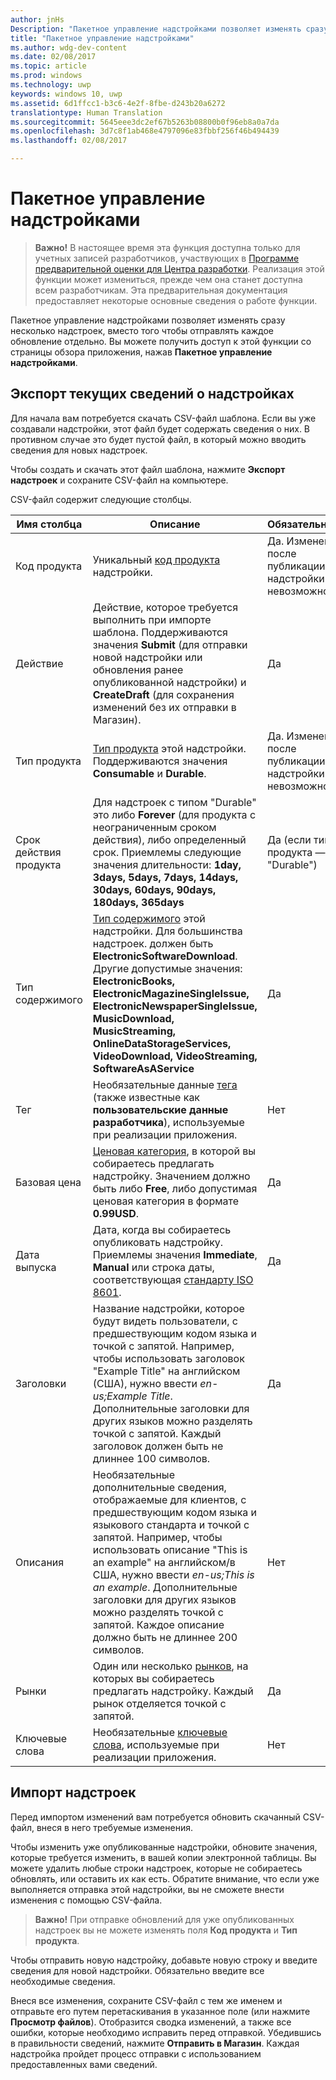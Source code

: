 ```yaml
---
author: jnHs
Description: "Пакетное управление надстройками позволяет изменять сразу несколько надстроек вместо того, чтобы отправлять каждое обновление отдельно."
title: "Пакетное управление надстройками"
ms.author: wdg-dev-content
ms.date: 02/08/2017
ms.topic: article
ms.prod: windows
ms.technology: uwp
keywords: windows 10, uwp
ms.assetid: 6d1ffcc1-b3c6-4e2f-8fbe-d243b20a6272
translationtype: Human Translation
ms.sourcegitcommit: 5645eee3dc2ef67b5263b08800b0f96eb8a0a7da
ms.openlocfilehash: 3d7c8f1ab468e4797096e83fbbf256f46b494439
ms.lasthandoff: 02/08/2017

---
```


# <a name="manage-add-ons-in-bulk"></a>Пакетное управление надстройками

> **Важно!** В настоящее время эта функция доступна только для учетных записей разработчиков, участвующих в [Программе предварительной оценки для Центра разработки](dev-center-insider-program.md). Реализация этой функции может измениться, прежде чем она станет доступна всем разработчикам. Эта предварительная документация предоставляет некоторые основные сведения о работе функции.

Пакетное управление надстройками позволяет изменять сразу несколько надстроек, вместо того чтобы отправлять каждое обновление отдельно. Вы можете получить доступ к этой функции со страницы обзора приложения, нажав **Пакетное управление надстройками**.

## <a name="export-current-add-on-info"></a>Экспорт текущих сведений о надстройках

Для начала вам потребуется скачать CSV-файл шаблона. Если вы уже создавали надстройки, этот файл будет содержать сведения о них. В противном случае это будет пустой файл, в который можно вводить сведения для новых надстроек.

Чтобы создать и скачать этот файл шаблона, нажмите **Экспорт надстроек** и сохраните CSV-файл на компьютере.

CSV-файл содержит следующие столбцы. 

| Имя столбца               | Описание                            | Обязательный?      |
|---------------------------|----------------------------------|----------------------|
| Код продукта    |  Уникальный [код продукта](set-your-add-on-product-id.md#product-id) надстройки.  | Да. Изменение после публикации надстройки невозможно. |
| Действие |Действие, которое требуется выполнить при импорте шаблона. Поддерживаются значения **Submit** (для отправки новой надстройки или обновления ранее опубликованной надстройки) и **CreateDraft** (для сохранения изменений без их отправки в Магазин). |     Да |
| Тип продукта    | [Тип продукта](set-your-add-on-product-id.md#product-type) этой надстройки. Поддерживаются значения **Consumable** и **Durable**. |    Да. Изменение после публикации надстройки невозможно. |
| Срок действия продукта    | Для надстроек с типом "Durable" это либо **Forever** (для продукта с неограниченным сроком действия), либо определенный срок. Приемлемы следующие значения длительности: **1day, 3days, 5days, 7days, 14days, 30days, 60days, 90days, 180days, 365days**    | Да (если тип продукта — "Durable") |
| Тип содержимого    | [Тип содержимого](enter-add-on-properties.md#content-type) этой надстройки. Для большинства надстроек. должен быть **ElectronicSoftwareDownload**. Другие допустимые значения: **ElectronicBooks, ElectronicMagazineSingleIssue, ElectronicNewspaperSingleIssue, MusicDownload, MusicStreaming, OnlineDataStorageServices, VideoDownload, VideoStreaming, SoftwareAsAService** |    Да |
| Тег    | Необязательные данные [тега](enter-add-on-properties.md#custom-developer-data) (также известные как **пользовательские данные разработчика**), используемые при реализации приложения. | Нет |
| Базовая цена    | [Ценовая категория](set-add-on-pricing-and-availability.md#base-price), в которой вы собираетесь предлагать надстройку. Значением должно быть либо **Free**, либо допустимая ценовая категория в формате **0.99USD**. |    Да |
| Дата выпуска    | Дата, когда вы собираетесь опубликовать надстройку. Приемлемы значения **Immediate**, **Manual** или строка даты, соответствующая [стандарту ISO 8601](http://go.microsoft.com/fwlink/p/?LinkId=817237). | Да |
| Заголовки    | Название надстройки, которое будут видеть пользователи, с предшествующим кодом языка и точкой с запятой. Например, чтобы использовать заголовок "Example Title" на английском (США), нужно ввести *en-us;Example Title*. Дополнительные заголовки для других языков можно разделять точкой с запятой. Каждый заголовок должен быть не длиннее 100 символов.     | Да |
|Описания    | Необязательные дополнительные сведения, отображаемые для клиентов, с предшествующим кодом языка и языкового стандарта и точкой с запятой. Например, чтобы использовать описание "This is an example" на английском/в США, нужно ввести *en-us;This is an example*. Дополнительные заголовки для других языков можно разделять точкой с запятой. Каждое описание должно быть не длиннее 200 символов.    | Нет |
| Рынки |    Один или несколько [рынков](define-pricing-and-market-selection.md#windows-store-consumer-markets), на которых вы собираетесь предлагать надстройку. Каждый рынок отделяется точкой с запятой. |    Да |
|Ключевые слова |    Необязательные [ключевые слова](enter-add-on-properties.md#keywords), используемые при реализации приложения. | Нет |

## <a name="import-add-ons"></a>Импорт надстроек

Перед импортом изменений вам потребуется обновить скачанный CSV-файл, внеся в него требуемые изменения.

Чтобы изменить уже опубликованные надстройки, обновите значения, которые требуется изменить, в вашей копии электронной таблицы. Вы можете удалить любые строки надстроек, которые не собираетесь обновлять, или оставить их как есть. Обратите внимание, что если уже выполняется отправка этой надстройки, вы не сможете внести изменения с помощью CSV-файла.

> **Важно!** При отправке обновлений для уже опубликованных надстроек вы не можете изменять поля **Код продукта** и **Тип продукта**.

Чтобы отправить новую надстройку, добавьте новую строку и введите сведения для новой надстройки. Обязательно введите все необходимые сведения. 

Внеся все изменения, сохраните CSV-файл с тем же именем и отправьте его путем перетаскивания в указанное поле (или нажмите **Просмотр файлов**). Отобразится сводка изменений, а также все ошибки, которые необходимо исправить перед отправкой. Убедившись в правильности сведений, нажмите **Отправить в Магазин**. Каждая надстройка пройдет процесс отправки с использованием предоставленных вами сведений.


